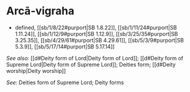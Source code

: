 # Arcā-vigraha

* defined, [[sb/1/8/22#purport|SB 1.8.22]], [[sb/1/11/24#purport|SB 1.11.24]], [[sb/1/12/9#purport|SB 1.12.9]], [[sb/3/25/35#purport|SB 3.25.35]], [[sb/4/29/61#purport|SB 4.29.61]], [[sb/5/3/9#purport|SB 5.3.9]], [[sb/5/17/14#purport|SB 5.17.14]]

*See also:* [[d#Deity form of Lord|Deity form of Lord]]; [[d#Deity form of Supreme Lord|Deity form of Supreme Lord]]; Deities form; [[d#Deity worship|Deity worship]]

*See:* Deities form of Supreme Lord; Deity forms

